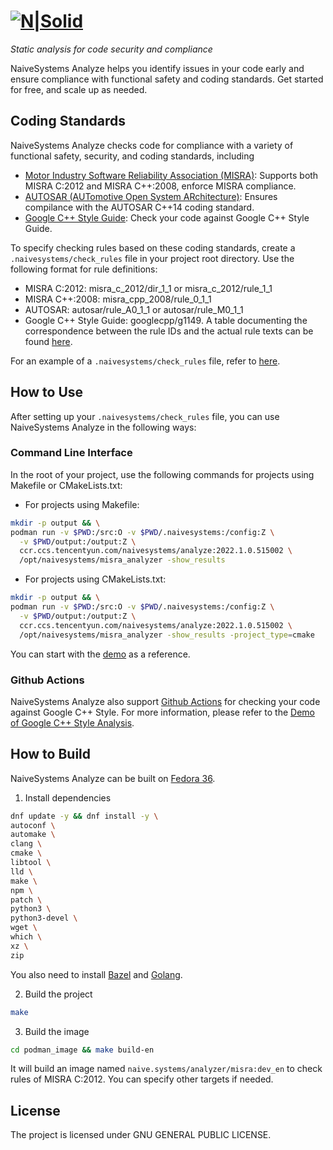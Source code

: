 # [![N|Solid](https://naivesystems.com/_next/static/media/logo.25b8e43f.png)](https://naivesystems.com/)

*Static analysis for code security and compliance*

NaiveSystems Analyze helps you identify issues in your code early and ensure
compliance with functional safety and coding standards. Get started for free,
and scale up as needed.

## Coding Standards

NaiveSystems Analyze checks code for compliance with a variety of functional
safety, security, and coding standards, including

- [Motor Industry Software Reliability Association (MISRA)](https://misra.org.uk/):
Supports both MISRA C:2012 and MISRA C++:2008, enforce MISRA compliance.
- [AUTOSAR (AUTomotive Open System ARchitecture)](https://www.autosar.org/):
Ensures compilance with the AUTOSAR C++14 coding standard.
- [Google C++ Style Guide](https://google.github.io/styleguide/cppguide.html):
Check your code against Google C++ Style Guide.

To specify checking rules based on these coding standards, create a
`.naivesystems/check_rules` file in your project root directory. Use the
following format for rule definitions:

- MISRA C:2012: misra_c_2012/dir_1_1 or misra_c_2012/rule_1_1
- MISRA C++:2008: misra_cpp_2008/rule_0_1_1
- AUTOSAR: autosar/rule_A0_1_1 or autosar/rule_M0_1_1
- Google C++ Style Guide: googlecpp/g1149. A table documenting the
correspondence between the rule IDs and the actual rule texts can be found
[here](https://github.com/naivesystems/googlecpp/blob/main/google_cpp.check_rules.md).

For an example of a `.naivesystems/check_rules` file, refer to
[here](https://github.com/naivesystems/googlecpp-image/blob/main/google_cpp.check_rules.txt).

## How to Use

After setting up your `.naivesystems/check_rules` file, you can use
NaiveSystems Analyze in the following ways:

### Command Line Interface

In the root of your project, use the following commands for projects using
Makefile or CMakeLists.txt:

- For projects using Makefile:
```sh
mkdir -p output && \
podman run -v $PWD:/src:O -v $PWD/.naivesystems:/config:Z \
  -v $PWD/output:/output:Z \
  ccr.ccs.tencentyun.com/naivesystems/analyze:2022.1.0.515002 \
  /opt/naivesystems/misra_analyzer -show_results
```

- For projects using CMakeLists.txt:
```sh
mkdir -p output && \
podman run -v $PWD:/src:O -v $PWD/.naivesystems:/config:Z \
  -v $PWD/output:/output:Z \
  ccr.ccs.tencentyun.com/naivesystems/analyze:2022.1.0.515002 \
  /opt/naivesystems/misra_analyzer -show_results -project_type=cmake
```

You can start with the [demo](https://github.com/naivesystems/analyze-demo) as
a reference.

### Github Actions

NaiveSystems Analyze also support [Github Actions](https://docs.github.com/en/actions)
for checking your code against Google C++ Style. For more information, please
refer to the [Demo of Google C++ Style Analysis](https://github.com/naivesystems/googlecpp-demo).


## How to Build

NaiveSystems Analyze can be built on [Fedora 36](https://docs.fedoraproject.org/en-US/releases/f36/).

1. Install dependencies
```sh
dnf update -y && dnf install -y \
autoconf \
automake \
clang \
cmake \
libtool \
lld \
make \
npm \
patch \
python3 \
python3-devel \
wget \
which \
xz \
zip
```
You also need to install [Bazel](https://bazel.build/install?hl=en) and
[Golang](https://go.dev/).

2. Build the project
```sh
make
```

3. Build the image

```sh
cd podman_image && make build-en
```
It will build an image named `naive.systems/analyzer/misra:dev_en` to check
rules of MISRA C:2012. You can specify other targets if needed.


## License

The project is licensed under GNU GENERAL PUBLIC LICENSE.
